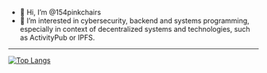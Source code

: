 - 👋 Hi, I’m @154pinkchairs
- 👀 I’m interested in cybersecurity, backend and systems programming, especially in context of decentralized systems and technologies, such as ActivityPub or IPFS.

---

[![Top Langs](https://github-readme-stats.vercel.app/api/top-langs/?username=mjholub&count_private=true&exclude_repo=Sage-Green-GTK---XFCE&langs_count=8&hide=c,css,html)](https://github.com/anuraghazra/github-readme-stats)
